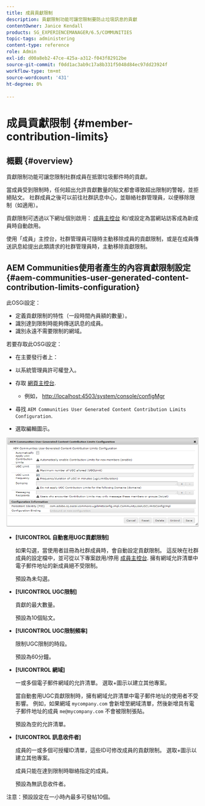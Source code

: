 ```yaml
---
title: 成員貢獻限制
description: 貢獻限制功能可讓您限制要防止垃圾訊息的貢獻
contentOwner: Janice Kendall
products: SG_EXPERIENCEMANAGER/6.5/COMMUNITIES
topic-tags: administering
content-type: reference
role: Admin
exl-id: d00a8eb2-47ce-425a-a312-f043f82912be
source-git-commit: f0dd1ac3ab9c17a8b331f5048d84ec97dd23924f
workflow-type: tm+mt
source-wordcount: '431'
ht-degree: 0%

---
```


# 成員貢獻限制 {#member-contribution-limits}

## 概觀 {#overview}

貢獻限制功能可讓您限制社群成員在抵禦垃圾郵件時的貢獻。

當成員受到限制時，任何超出允許貢獻數量的貼文都會導致超出限制的警報，並拒絕貼文。 社群成員之後可以前往社群訊息中心，並聯絡社群管理員，以便移除限制（如適用）。

貢獻限制可透過以下網址個別啟用： [成員主控台](members.md) 和/或設定為當網站訪客成為新成員時自動啟用。

使用「成員」主控台，社群管理員可隨時主動移除成員的貢獻限制，或是在成員傳送訊息給提出此類請求的社群管理員時，主動移除貢獻限制。

## AEM Communities使用者產生的內容貢獻限制設定 {#aem-communities-user-generated-content-contribution-limits-configuration}

此OSGi設定：

* 定義貢獻限制的特性（一段時間內員額的數量）。
* 識別達到限制時能夠傳送訊息的成員。
* 識別永遠不需要限制的網域。

若要存取此OSGi設定：

* 在主要發行者上：
* 以系統管理員許可權登入。
* 存取 [網頁主控台](../../help/sites-deploying/configuring-osgi.md).

   * 例如， [http://localhost:4503/system/console/configMgr](http://localhost:4503/system/console/configMgr)

* 尋找 `AEM Communities User Generated Content Contribution Limits Configuration`.
* 選取編輯圖示。

![configure-limits](assets/configure-limits.png)

* **[!UICONTROL 自動套用UGC貢獻限制]**

  如果勾選，當使用者註冊為社群成員時，會自動設定貢獻限制。 這反映在社群成員的設定檔中，並可從以下專案啟用/停用 [成員主控台](members.md). 擁有網域允許清單中電子郵件地址的新成員絕不受限制。

  預設為未勾選。

* **[!UICONTROL UGC限制]**

  貢獻的最大數量。

  預設為10個貼文。

* **[!UICONTROL UGC限制頻率]**

  限制UGC限制的時段。

  預設為60分鐘。

* **[!UICONTROL 網域]**

  一或多個電子郵件網域的允許清單。 選取+圖示以建立其他專案。

  當自動套用UGC貢獻限制時，擁有網域允許清單中電子郵件地址的使用者不受影響。 例如，如果網域 `mycompany.com` 會新增至網域清單，然後新增具有電子郵件地址的成員 `me@mycompany.com` 不會被限制張貼。

  預設為空的允許清單。

* **[!UICONTROL 訊息收件者]**

  成員的一或多個可授權ID清單，這些ID可修改成員的貢獻限制。 選取+圖示以建立其他專案。

  成員只能在達到限制時聯絡指定的成員。

  預設為無訊息收件者。

注意：預設設定在一小時內最多可發帖10個。

